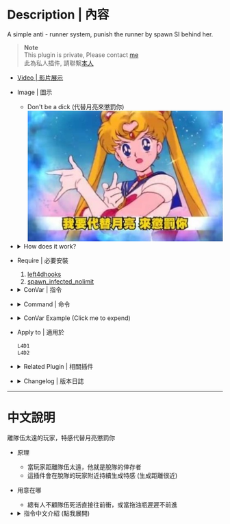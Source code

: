 # Description | 內容
A simple anti - runner system, punish the runner by spawn SI behind her.

> __Note__ <br/>
This plugin is private, Please contact [me](https://github.com/fbef0102/Game-Private_Plugin#私人插件列表-private-plugins-list)<br/>
此為私人插件, 請聯繫[本人](https://github.com/fbef0102/Game-Private_Plugin#私人插件列表-private-plugins-list)

* [Video | 影片展示](https://youtu.be/L6slnUSsTSI)

* Image | 圖示
	* Don't be a dick (代替月亮來懲罰你)
    <br/>![l4d_together_1](image/l4d_together_1.jpg)

* <details><summary>How does it work?</summary>

	* If a player is alone and very far away from the survivor team, he is the loner
    * Keep spawning special infected nearby the loner
</details>

* Require | 必要安裝
	1. [left4dhooks](https://forums.alliedmods.net/showthread.php?t=321696)
    2. [spawn_infected_nolimit](https://github.com/fbef0102/L4D1_2-Plugins/tree/master/spawn_infected_nolimit)

* <details><summary>ConVar | 指令</summary>

	* cfg/sourcemod/l4d_together.cfg
        ```php
        // What percentage of the ALIVE survivors the loner must away from to active loner punish.
        l4d_together_alive_survivor_percentage "50"

        // Numbers of alive survivor required to active loner punish. (must be greater than or equal to 2 unless you are idiot)
        l4d_together_alive_survivor_required "2"

        // 0=Disable Plugin, 1=Enable Plugin
        l4d_together_enable "1"

        // Changes how announce displays to the loner (0: Disable, 1:In chat; 2: In Hint Box; 3: In center text)
        l4d_together_loner_punish_announce_type "2"

        // If 1, still punish the loner if he is computer survivor bot
        l4d_together_loner_punish_fakeclient "0"

        // If 1, kick infected bot after bot incapacitated the loner.
        l4d_together_loner_punish_infected_incap_kick "1"

        // How many infected spawn every time to punish the loner
        l4d_together_loner_punish_infected_number "2"

        // After infected bot spawned by this plugin, kick bot after a certain time if bot doesn't pin the loner. (0:Disable)
        l4d_together_loner_punish_infected_spawn_kick "8.0"

        // (L4D2) loner punish infected class, 0=All, 1=Smoker, 2=Boomer, 4=Hunter, 8=Spitter, 16=Jockey, 32=Charger. Add numbers together.
        l4d_together_loner_punish_infected_type "0"

        // (L4D1) loner punish infected class, 0=All, 1=Smoker, 2=Boomer, 4=Hunter. Add numbers together.
        l4d_together_loner_punish_infected_type "0"

        // Punish interval max seconds
        l4d_together_loner_punish_interval_max "15.0"

        // Punish interval min seconds
        l4d_together_loner_punish_interval_min "5.0"

        // loner punish type, 0=behind, 1=360 degree, 2=above his head
        l4d_together_loner_punish_type "1"

        // If someone is away from survivor team, he is the loner
        l4d_together_loner_range "2000.0"

        // Turn on the plugin in these game modes. 0=All, 1=Coop, 2=Survival, 4=Versus, 8=Scavenge. Add numbers together.
        l4d_together_modes_tog "0"

        // If 1, still active loner punish if only two alive survivor left.
        l4d_together_two_alive_survivor_enable "1"
        ```
</details>

* <details><summary>Command | 命令</summary>
	None
</details>

* <details><summary>ConVar Example (Click me to expend)</summary>

    > If there are 4 alive survivors, when the loner is 2000 meter far away (behind or front) from 2 survivors for at least 5 ~ 15 seconds, constantly spawn special infected around the loner.
    ```php
    // What percentage of the ALIVE survivors the loner must away from to active loner punish.
    l4d_together_alive_survivor_percentage "50"

    // punish interval max seconds
    l4d_together_loner_punish_interval_max "15.0"

    // punish interval min seconds
    l4d_together_loner_punish_interval_min "5.0"

    // How many infected spawn every time to punish the loner
    l4d_together_loner_punish_infected_number "2"

    // If someone is away from survivor team, he is the loner
    l4d_together_loner_range "2000.0"
    ```
</details>

* Apply to | 適用於
    ```
    L4D1
    L4D2
    ```

* <details><summary>Related Plugin | 相關插件</summary>

	1. [Anti Rush](https://forums.alliedmods.net/showthread.php?t=322392): Slowdown or teleport rushers and slackers back to the group. Uses flow distance for accuracy.
		> 離隊伍太遠的玩家將被傳送或是減速
</details>

* <details><summary>Changelog | 版本日誌</summary>

	```php
	//panxiaohai @ 2009 - 2011
	//Harry @ 2021 - 2023
	```
	* v1.6 (2023-4-1)
        * Replace Gamedata with left4dhooks

	* v1.5
        * Remake Code
        * New infected spawn method
        * More cvars

	* v1.0.2
		* [By panxiaohai](https://forums.alliedmods.net/showthread.php?t=167389)
</details>

- - - -
# 中文說明
離隊伍太遠的玩家，特感代替月亮懲罰你

* 原理
    * 當玩家距離隊伍太遠，他就是脫隊的倖存者
    * 這插件會在脫隊的玩家附近持續生成特感 (生成距離很近)

* 用意在哪
    * 總有人不顧隊伍死活直接往前衝，或當拖油瓶遲遲不前進

* <details><summary>指令中文介紹 (點我展開)</summary>

	* cfg/sourcemod/l4d_together.cfg
        ```php
        // 當玩家距離隊伍50%以上數量的隊友太遠，他就是脫隊的倖存者
        l4d_together_alive_survivor_percentage "50"

        // 至少要有兩位以上的活著的倖存者，此插件才會啟動. (此數值必須大於2)
        l4d_together_alive_survivor_required "2"

        // 0=關閉插件, 1=開啟插件
        l4d_together_enable "1"

        // 訊息如何顯示? (0: 關閉, 1: 聊天視窗; 2: 黑底提示窗; 3: 螢幕中心)
        l4d_together_loner_punish_announce_type "2"

        // 為1時，即使是AI Bot脫隊也會被懲罰
        l4d_together_loner_punish_fakeclient "0"

        // 為1時，特感抓住脫隊的倖存者直到倒地之後會自動消失
        l4d_together_loner_punish_infected_incap_kick "1"

        // 一次生成兩隻特感懲罰脫隊的倖存者
        l4d_together_loner_punish_infected_number "2"

        // 由此插件生成的特感，如果8秒內不抓住玩家則自動消失 (0: 不消失)
        l4d_together_loner_punish_infected_spawn_kick "8.0"

        // (僅限二代) 生成的特感有哪些, 0=全部, 1=Smoker, 2=Boomer, 4=Hunter, 8=Spitter, 16=Jockey, 32=Charger. 將數字加給來
        l4d_together_loner_punish_infected_type "0"

        // (僅限一代) loner punish infected class, 0=全部, 1=Smoker, 2=Boomer, 4=Hunter. 將數字加給來
        l4d_together_loner_punish_infected_type "0"

        // 最大生成秒數生成特感懲罰脫隊的倖存者
        l4d_together_loner_punish_interval_max "15.0"

        // 最小生成秒數生成特感懲罰脫隊的倖存者
        l4d_together_loner_punish_interval_min "5.0"

        // 如何在脫隊的倖存者周圍生成特感, 0=背後, 1=全方位360度生成, 2=在頭上
        l4d_together_loner_punish_type "1"

        // 當玩家距離隊伍2000公尺範圍之後，他就是脫隊的倖存者
        l4d_together_loner_range "2000.0"

        // 在以下模式開啟此插件. 0=全部, 1=戰役, 2=生存, 4=對抗, 8=清道夫. 將數字加給來
        l4d_together_modes_tog "0"

        // 為1時，即使剩下兩位活著的倖存者仍要啟動插件
        l4d_together_two_alive_survivor_enable "1"
        ```


    *  舉例1: 假設目前有4位存活的倖存者，當有位脫隊的倖存者距離2位以上隊友超過2000公尺且長達5 ~ 15秒之間，在脫隊的倖存者周圍持續生成特感，每次兩隻
        ```php
        l4d_together_alive_survivor_percentage "50"
        l4d_together_loner_range "2000.0"
        l4d_together_loner_punish_interval_max "15.0"
        l4d_together_loner_punish_interval_min "5.0"
        l4d_together_loner_punish_infected_number "2"
        ```
</details>
